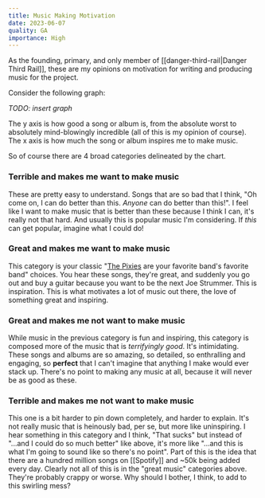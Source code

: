 ```yaml
---
title: Music Making Motivation
date: 2023-06-07
quality: GA
importance: High
---
```

As the founding, primary, and only member of [[danger-third-rail|Danger Third Rail]], these are my opinions on motivation for writing and producing music for the project.


Consider the following graph:

*TODO: insert graph*

The y axis is how good a song or album is, from the absolute worst to absolutely mind-blowingly incredible (all of this is my opinion of course). The x axis is how much the song or album inspires me to make music.

So of course there are 4 broad categories delineated by the chart.

### Terrible and makes me want to make music

These are pretty easy to understand. Songs that are so bad that I think, "Oh come on, I can do better than this. *Anyone* can do better than this!". I feel like I want to make music that is better than these because I think I can, it's really not that hard. And usually this is popular music I'm considering. If *this* can get popular, imagine what I could do!

### Great and makes me want to make music

This category is your classic "[The Pixies](https://www.blowtorchrecords.com/post/why-pixies-are-the-perfect-band) are your favorite band's favorite band" choices. You hear these songs, they're great, and suddenly you go out and buy a guitar because you want to be the next Joe Strummer. This is inspiration. This is what motivates a lot of music out there, the love of something great and inspiring.

### Great and makes me not want to make music

While music in the previous category is fun and inspiring, this category is composed more of the music that is *terrifyingly good*. It's intimidating. These songs and albums are so amazing, so detailed, so enthralling and engaging, so **perfect** that I can't imagine that anything I make would ever stack up. There's no point to making any music at all, because it will never be as good as these.

### Terrible and makes me not want to make music

This one is a bit harder to pin down completely, and harder to explain. It's not really music that is heinously bad, per se, but more like uninspiring. I hear something in this category and I think, "That sucks" but instead of "...and I could do so much better" like above, it's more like "...and this is what I'm going to sound like so there's no point". Part of this is the idea that there are a hundred million songs on [[Spotify]] and ~50k being added every day. Clearly not all of this is in the "great music" categories above. They're probably crappy or worse. Why should I bother, I think, to add to this swirling mess?